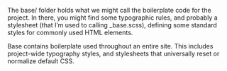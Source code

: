 The base/ folder holds what we might call the boilerplate code for the project. In there, you might find some typographic rules, and probably a stylesheet (that I’m used to calling _base.scss), defining some standard styles for commonly used HTML elements.

Base contains boilerplate used throughout an entire site. This includes project-wide typography styles, and stylesheets that universally reset or normalize default CSS.